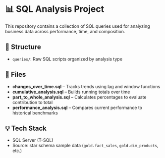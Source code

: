 # 📊 SQL Analysis Project

This repository contains a collection of SQL queries used for analyzing business data across performance, time, and composition.

## 📁 Structure
- `queries/`: Raw SQL scripts organized by analysis type

## 📄 Files
- **changes_over_time.sql** – Tracks trends using lag and window functions
- **cumulative_analysis.sql** – Builds running totals over time
- **part_to_whole_analysis.sql** – Calculates percentages to evaluate contribution to total
- **performance_analysis.sql** – Compares current performance to historical benchmarks

## 💡 Tech Stack
- SQL Server (T-SQL)
- Source: star schema sample data (`gold.fact_sales`, `gold.dim_products`, etc.)


